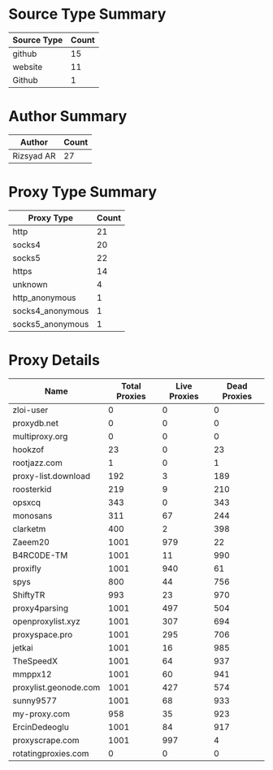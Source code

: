 # Source Type Summary

| Source Type | Count |
|-------------|-------|
| github | 15 |
| website | 11 |
| Github | 1 |


# Author Summary

| Author | Count |
|--------|-------|
| Rizsyad AR | 27 |


# Proxy Type Summary

| Proxy Type | Count |
|------------|-------|
| http | 21 |
| socks4 | 20 |
| socks5 | 22 |
| https | 14 |
| unknown | 4 |
| http_anonymous | 1 |
| socks4_anonymous | 1 |
| socks5_anonymous | 1 |


# Proxy Details

| Name | Total Proxies | Live Proxies | Dead Proxies |
|------|---------------|--------------|---------------|
| zloi-user | 0 | 0 | 0 |
| proxydb.net | 0 | 0 | 0 |
| multiproxy.org | 0 | 0 | 0 |
| hookzof | 23 | 0 | 23 |
| rootjazz.com | 1 | 0 | 1 |
| proxy-list.download | 192 | 3 | 189 |
| roosterkid | 219 | 9 | 210 |
| opsxcq | 343 | 0 | 343 |
| monosans | 311 | 67 | 244 |
| clarketm | 400 | 2 | 398 |
| Zaeem20 | 1001 | 979 | 22 |
| B4RC0DE-TM | 1001 | 11 | 990 |
| proxifly | 1001 | 940 | 61 |
| spys | 800 | 44 | 756 |
| ShiftyTR | 993 | 23 | 970 |
| proxy4parsing | 1001 | 497 | 504 |
| openproxylist.xyz | 1001 | 307 | 694 |
| proxyspace.pro | 1001 | 295 | 706 |
| jetkai | 1001 | 16 | 985 |
| TheSpeedX | 1001 | 64 | 937 |
| mmppx12 | 1001 | 60 | 941 |
| proxylist.geonode.com | 1001 | 427 | 574 |
| sunny9577 | 1001 | 68 | 933 |
| my-proxy.com | 958 | 35 | 923 |
| ErcinDedeoglu | 1001 | 84 | 917 |
| proxyscrape.com | 1001 | 997 | 4 |
| rotatingproxies.com | 0 | 0 | 0 |
